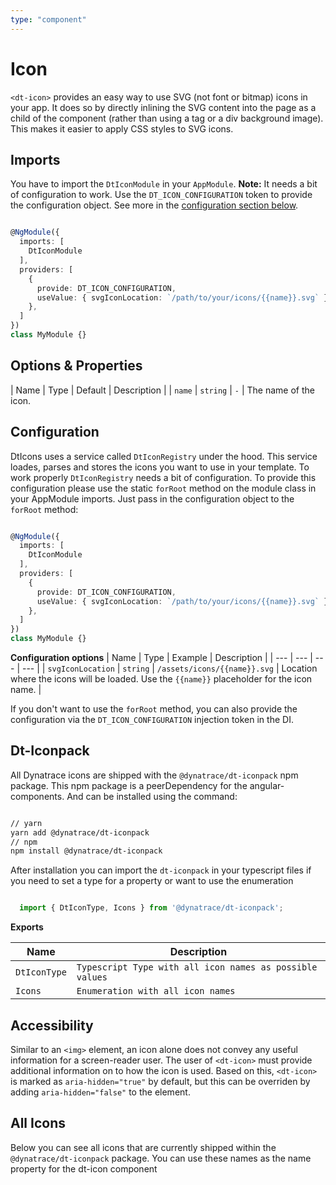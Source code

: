 ```yaml
---
type: "component"
---
```


# Icon

<docs-source-example example="DefaultIconExample"></docs-source-example>

`<dt-icon>` provides an easy way to use SVG (not font or bitmap) icons in your app.
It does so by directly inlining the SVG content into the page as a child of the component (rather than using a tag or a div background image).
This makes it easier to apply CSS styles to SVG icons.

## Imports

You have to import the `DtIconModule` in your `AppModule`.
**Note:** It needs a bit of configuration to work. Use the `DT_ICON_CONFIGURATION` token to provide the configuration object.
See more in the [configuration section below](/icon#configuration).

```typescript

@NgModule({
  imports: [
    DtIconModule
  ],
  providers: [
    {
      provide: DT_ICON_CONFIGURATION,
      useValue: { svgIconLocation: `/path/to/your/icons/{{name}}.svg` },
    },
  ]
})
class MyModule {}

```

## Options & Properties

| Name | Type | Default | Description |
| `name` | `string` | `-` | The name of the icon. 

## Configuration

DtIcons uses a service called `DtIconRegistry` under the hood.
This service loades, parses and stores the icons you want to use in your template.
To work properly `DtIconRegistry` needs a bit of configuration.
To provide this configuration please use the static `forRoot` method on the module class in your AppModule imports.
Just pass in the configuration object to the `forRoot` method:

```typescript

@NgModule({
  imports: [
    DtIconModule
  ],
  providers: [
    {
      provide: DT_ICON_CONFIGURATION,
      useValue: { svgIconLocation: `/path/to/your/icons/{{name}}.svg` },
    },
  ]
})
class MyModule {}

```

**Configuration options**
| Name | Type | Example | Description |
| --- | --- | --- | --- |
| `svgIconLocation` | `string` | `/assets/icons/{{name}}.svg` | Location where the icons will be loaded. Use the `{{name}}` placeholder for the icon name. |

If you don't want to use the `forRoot` method, you can also provide the configuration via the `DT_ICON_CONFIGURATION` injection token in the DI.

## Dt-Iconpack

All Dynatrace icons are shipped with the `@dynatrace/dt-iconpack` npm package. This npm package is a peerDependency for the angular-components. And can be installed using the command:

```bash

// yarn
yarn add @dynatrace/dt-iconpack
// npm
npm install @dynatrace/dt-iconpack

```

After installation you can import the `dt-iconpack` in your typescript files if you need to set a type for a property or want to use the enumeration

```typescript

  import { DtIconType, Icons } from '@dynatrace/dt-iconpack';

```

**Exports**

| Name | Description |
| --- | --- |
| `DtIconType` | `Typescript Type with all icon names as possible values` |
| `Icons` | `Enumeration with all icon names` |

## Accessibility

Similar to an `<img>` element, an icon alone does not convey any useful information for a screen-reader user.
The user of `<dt-icon>` must provide additional information on to how the icon is used.
Based on this, `<dt-icon>` is marked as `aria-hidden="true"` by default, but this can be overriden by adding `aria-hidden="false"` to the element.

## All Icons

Below you can see all icons that are currently shipped within the `@dynatrace/dt-iconpack` package. You can use these names as the name property for the dt-icon component

<docs-source-example example="AllIconExample"></docs-source-example>
